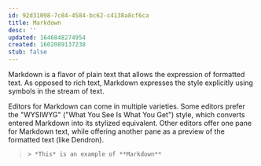 ```yaml
---
id: 92d31098-7c84-4584-bc62-c4138a8cf6ca
title: Markdown
desc: ''
updated: 1646848274954
created: 1602089137238
stub: false
---
```

Markdown is a flavor of plain text that allows the expression of formatted text. As opposed to rich text, Markdown expresses the style explicitly using symbols in the stream of text. 

Editors for Markdown can come in multiple varieties. Some editors prefer the "WYSIWYG" ("What You See Is What You Get") style, which converts entered Markdown into its stylized equivalent. Other editors offer one pane for Markdown text, while offering another pane as a preview of the formatted text (like Dendron).

> `> *This* is an example of **Markdown**` 